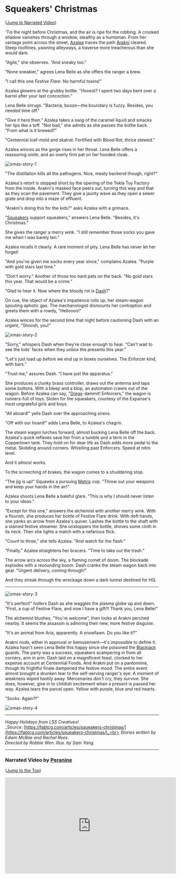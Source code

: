 # Squeakers' Christmas

<p>
(<a href="#narrated-video-by-peranine">Jump to Narrated Video</a>)
</p>

'Tis the night before Christmas, and the air is ripe for the robbing. A crooked shadow vanishes through a window, stealthy as a huntsman. From her vantage point across the street, [Azalea](../../heroes-of-rathe/azalea-about.md) traces the path [Arakni](../../heroes-of-rathe/arakni-about.md) cleared. Steep rooflines, yawning alleyways, a traverse more treacherous than she would dare.

"Agile," she observes. "And sneaky too."

"None sneakier," agrees Lena Belle as she offers the ranger a brew.

"I call this one _Festive Flare_. No harmful toxins!"

Azalea glowers at the grubby bottle. "Honest? I spent two days bent over a barrel after your last concoction."

Lena Belle shrugs. "Bacteria, booze—the boundary is fuzzy. Besides, you needed time off."

"Give it here then." Azalea takes a swig of the caramel liquid and smacks her lips like a toff. "Not bad," she admits as she passes the bottle back. "From what is it brewed?"

"Centennial loaf-mold and skatrat. Fortified with Blood Rot, thrice stewed."

Azalea winces as the gorge rises in her throat. Lena Belle offers a reassuring smile, and an overly firm pat on her hooded cloak.

<img src="https://d2hl7maqck52px.cloudfront.net/main-story/10-outsiders/xmas-story-1.webp" alt="xmas-story-1" class="center">

"The distillation kills all the pathogens. Nice, meaty backend though, right?"

Azalea's retort is stopped short by the opening of the Tekla Toy Factory from the inside. Arakni's masked face peers out, turning this way and that as they scan the pavement. They give a jaunty wave as they open a sewer grate and drop into a maze of effluent.

"Arakni's doing this for the kids?" asks Azalea with a grimace.

"[Squeakers](../main-story/02-arcane-rising/the-jaws-of-death.md#slings-and-arrows) support squeakers," answers Lena Belle. "Besides, it's Christmas."

She gives the ranger a merry wink. "I still remember those socks you gave me when I was barely ten."

Azalea recalls it clearly. A rare moment of pity. Lena Belle has never let her forget!

"And you've given me socks every year since," complains Azalea. "Purple with gold stars last time."

"Don't worry." Another of those too hard pats on the back. "No gold stars this year. That would be a crime."

"Glad to hear it. Now where the bloody rot is [Dash](../../heroes-of-rathe/dash-about.md)?"

On cue, the object of Azalea's impatience rolls up, her steam-wagon spouting aphotic gas. The mechanologist dismounts her contraption and greets them with a rowdy, "Helloooo!"

Azalea winces for the second time that night before cautioning Dash with an urgent, "Shoosh, you!"

<img src="https://d2hl7maqck52px.cloudfront.net/main-story/10-outsiders/xmas-story-2.webp" alt="xmas-story-2" class="center">

"Sorry," whispers Dash when they're close enough to hear. "Can't wait to see the kids' faces when they unbox the presents this year."

"Let's just load up before we end up in boxes ourselves. The Enforcer kind, with bars."

"Trust me," assures Dash. "I have just the apparatus."

She produces a clunky brass controller, draws out the antenna and taps some buttons. With a bleep and a blop, an automaton crawls out of the wagon. Before Azalea can say, "[Dregs](../../world-of-rathe/pits/blackjacks-mercenary-group.md#dregs)-dammit! Enforcers," the wagon is runners-full of toys. Stolen for the squeakers, courtesy of the Expanse's most ungrateful girls and boys.

"All aboard!" yells Dash over the approaching sirens.

"Off with our hoard!" adds Lena Belle, to Azalea's chagrin.

The steam wagon lurches forward, almost bucking Lena Belle off the back. Azalea's quick reflexes save her from a tumble and a term in the Coppertown tank. They hold on for dear life as Dash adds more pedal to the metal. Skidding around corners. Whistling past Enforcers. Speed at nitro level.

And it _almost_ works.

To the screeching of brakes, the wagon comes to a shuddering stop.

"The jig is up!" Squawks a pursuing [Metrix](../../world-of-rathe/metrix/metrix.md) cop. "Throw out your weapons and keep your hands in the air!"

Azalea shoots Lena Belle a baleful glare. "This is why I should never listen to your ideas."

"Except for this one," answers the alchemist with another merry wink. With a flourish, she produces her bottle of Festive Flare drink. With deft hands, she yanks an arrow from Azalea's quiver. Lashes the bottle to the shaft with a stained festive streamer. She unstoppers the bottle, shoves some cloth in its neck. Then she lights a match with a nefarious flick.

"Count to three," she tells Azalea. "And watch for the flash."

"Finally." Azalea straightens her bracers. "Time to take out the trash."

The arrow arcs across the sky, a flaming comet of doom. The blockade explodes with a resounding boom. Dash cranks the steam wagon back into gear. "Urgent delivery, coming through!"

And they streak through the wreckage down a dark tunnel destined for HQ.

---

<img src="https://d2hl7maqck52px.cloudfront.net/main-story/10-outsiders/xmas-story-3.webp" alt="xmas-story-3" class="center">

"It's perfect!" hollers Dash as she waggles the plasma globe up and down. "First, a cup of Festive Flare, and now I have a gift?! Thank you, Lena Belle!"

The alchemist blushes, "You're welcome", then looks at Arakni perched nearby. It seems the assassin is admiring their new, more festive disguise.

"It's an animal from Aria, apparently. A snowfawn. Do you like it?"

Arakni nods, either in approval or bemusement—it's impossible to define it. Azalea hasn't seen Lena Belle this happy since she poisoned the [Blackjack](../../world-of-rathe/pits/blackjacks-mercenary-group.md#blackjacks-mercenary-group) guards. The party was a success, squeakers scampering in from all corners, arm in arm. Dash laid on a magnificent feast, clocked to her expense account at Centennial Foods. And Arakni put on a pantomime, though its frightful finale dampened the festive mood. The entire event almost brought a drunken tear to the self-serving ranger's eye. A moment of weakness wiped hastily away. Mercenaries don't cry, they survive. She does, however, give in to childish excitement when a present is passed her way. Azalea tears the parcel open. Yellow with purple, blue _and_ red hearts.

"Socks. Again?!"

<img src="https://d2hl7maqck52px.cloudfront.net/main-story/10-outsiders/xmas-story-4.webp" alt="xmas-story-4" class="center">

---

_Happy Holidays from LSS Creatives!_<br>
_Source: [https://fabtcg.com/articles/squeakers-christmas/](https://fabtcg.com/articles/squeakers-christmas/)_<br>
_Stories written by Edwin McRae and Rachel Rees._<br>
_Directed by Robbie Wen. Illus. by Sam Yang._

---

### Narrated Video by [Peranine](https://www.youtube.com/@Peranine)

<p>
(<a href="#squeakers-christmas">Jump to the Top</a>)
</p>

<div style="text-align: center;"><iframe width="560" height="315" src="https://www.youtube.com/embed/f8PdwFkuhM8" title="Squeakers' Christmas YouTube video player" frameborder="0" allow="accelerometer; autoplay; clipboard-write; encrypted-media; gyroscope; picture-in-picture" allowfullscreen></iframe></div>
